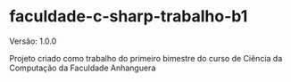 # faculdade-c-sharp-trabalho-b1

Versão: 1.0.0

Projeto criado como trabalho do primeiro bimestre do curso de Ciência da Computação da Faculdade Anhanguera
